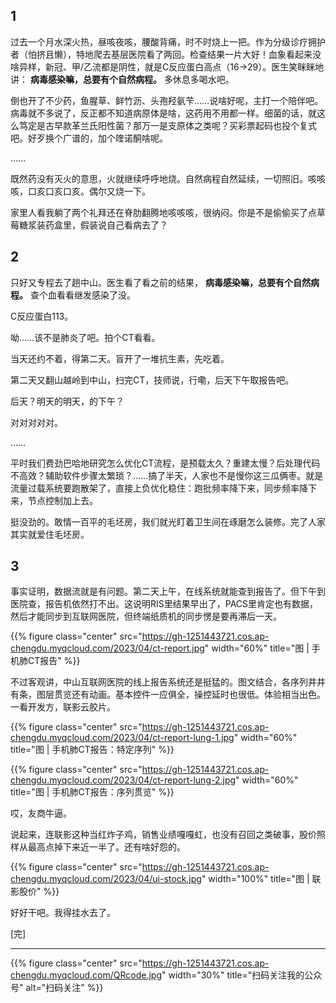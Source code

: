
## 1

过去一个月水深火热，昼咳夜咳，腰酸背痛，时不时烧上一把。作为分级诊疗拥护者（怕挤且懒），特地爬去基层医院看了两回。检查结果一片大好！血象看起来没啥异样，新冠、甲/乙流都是阴性，就是C反应蛋白高点（16→29）。医生笑眯眯地讲： **病毒感染嘛，总要有个自然病程。** 多休息多喝水吧。

倒也开了不少药，鱼腥草、鲜竹沥、头孢羟氨苄……说啥好呢，主打一个陪伴吧。病毒就不多说了，反正都不知道病原体是啥，这药用不用都一样。细菌的话，就这么笃定是古早款革兰氏阳性菌？那万一是支原体之类呢？买彩票起码也投个复式吧。好歹换个广谱的，加个喹诺酮啥呢。

……

<!--more-->

既然药没有灭火的意思，火就继续呼呼地烧。自然病程自然延续，一切照旧。咳咳咳，口亥口亥口亥。偶尔又烧一下。

家里人看我躺了两个礼拜还在脊肋翻腾地咳咳咳，很纳闷。你是不是偷偷买了点草莓糖浆装药盒里，假装说自己看病去了？

## 2

只好又专程去了趟中山。医生看了看之前的结果， **病毒感染嘛，总要有个自然病程。** 查个血看看继发感染了没。

C反应蛋白113。

呦……该不是肺炎了吧。拍个CT看看。

当天还约不着，得第二天。盲开了一堆抗生素，先吃着。

第二天又翻山越岭到中山，扫完CT，技师说，行嘞，后天下午取报告吧。

后天？明天的明天，的下午？

对对对对对。

……

平时我们费劲巴哈地研究怎么优化CT流程，是预载太久？重建太慢？后处理代码不高效？辅助软件步骤太繁琐？……搞了半天，人家也不是慢你这三瓜俩枣。就是流量过载系统要跑散架了，直接上负优化稳住：跑批频率降下来，同步频率降下来，节点控制加上去。

挺没劲的。敢情一百平的毛坯房，我们就光盯着卫生间在琢磨怎么装修。完了人家其实就爱住毛坯房。

## 3

事实证明，数据流就是有问题。第二天上午，在线系统就能查到报告了。但下午到医院查，报告机依然打不出。这说明RIS里结果早出了，PACS里肯定也有数据，然后才能同步到互联网医院，但终端纸质机的同步愣是要再滞后一天。

{{% figure class="center" src="https://gh-1251443721.cos.ap-chengdu.myqcloud.com/2023/04/ct-report.jpg" width="60%" title="图 | 手机肺CT报告" %}}

不过客观讲，中山互联网医院的线上报告系统还是挺猛的。图文结合，各序列井井有条，图层贯览还有动画。基本控件一应俱全，操控延时也很低。体验相当出色。一看开发方，联影云胶片。

{{% figure class="center" src="https://gh-1251443721.cos.ap-chengdu.myqcloud.com/2023/04/ct-report-lung-1.jpg" width="60%" title="图 | 手机肺CT报告：特定序列" %}}

{{% figure class="center" src="https://gh-1251443721.cos.ap-chengdu.myqcloud.com/2023/04/ct-report-lung-2.jpg" width="60%" title="图 | 手机肺CT报告：序列贯览" %}}

哎，友商牛逼。

说起来，连联影这种当红炸子鸡，销售业绩嘎嘎虹，也没有召回之类破事，股价照样从最高点掉下来近一半了。还有啥好怨的。

{{% figure class="center" src="https://gh-1251443721.cos.ap-chengdu.myqcloud.com/2023/04/ui-stock.jpg" width="100%" title="图 | 联影股价" %}}

好好干吧。我得挂水去了。

[完]

---

<!-- {% raw %} -->
{{% figure class="center" src="https://gh-1251443721.cos.ap-chengdu.myqcloud.com/QRcode.jpg" width="30%" title="扫码关注我的公众号" alt="扫码关注" %}}
<!-- {% endraw %} -->
